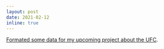 ```yaml
---
layout: post
date: 2021-02-12
inline: true
---
```


[Formated some data for my upcoming project about the UFC](https://pfr974.github.io/blog/2021/ufc-data/).